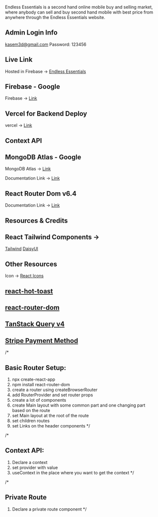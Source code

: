Endless Essentials is a second hand online mobile buy and selling market, where anybody can sell and buy second hand mobile with best price from anywhere through the Endless Essentials website. 


## Admin Login Info
kasem3d@gmail.com
Password: 123456

## Live Link

Hosted in Firebase -> [Endless Essentials]()

## Firebase - Google
Firebase -> [Link](https://firebase.google.com/?hl=es-419)

## Vercel for Backend Deploy
vercel -> [Link](https://vercel.com/)

## Context API

## MongoDB Atlas - Google
MongoDB Atlas -> [Link](https://www.mongodb.com/cloud/atlas/register)

Documentation Link -> [Link](https://reactjs.org/docs/context.html#api)

## React Router Dom v6.4 

Documentation Link -> [Link](https://reactrouter.com/en/main/start/overview)

## Resources & Credits

## React Tailwind Components -> 
[Tailwind](https://tailwindcss.com/docs/guides/create-react-app)
[DaisyUI](https://daisyui.com/)


## Other Resources

Icon -> [React Icons](https://react-icons.github.io/react-icons/)
## [react-hot-toast](https://react-hot-toast.com/)
## [react-router-dom](https://reactrouter.com/en/main)
## [TanStack Query v4](https://tanstack.com/query/v4)
## [Stripe Payment Method](https://stripe.com/)


/*
## Basic Router Setup:
1. npx create-react-app 
2. npm install react-router-dom
3. create a router using createBrowserRouter
4. add RouterProvider and set router props
5. create a lot of components
6. create Main layout with some common part and one changing part based on the route
7. set Main layout at the root of the route
8. set children routes
9. set Links on the header components
*/

/*
## Context API:
1. Declare a context
2. set provider with value
3. useContext in the place where you want to get the context
 */

 /*
 ## Private Route
 1. Declare a private route component
 */